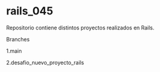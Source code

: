 # rails_045
Repositorio contiene distintos proyectos realizados en Rails.

Branches

1.main

2.desafio_nuevo_proyecto_rails
